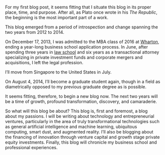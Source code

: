 <p class="lede">For my first blog post, it seems fitting that I situate this blog in its proper place, time, and purpose. After all, as Plato once wrote in his <cite>The Republic</cite>, the beginning is the most important part of a work.</p>

This blog emerged from a period of introspection and change spanning the two years from 2012 to 2014. 

On  December 17, 2013, I was admitted to the MBA class of 2016 at [Wharton](http://www.wharton.upenn.edu/mba/), ending a year-long business school application process. In June, after spending three years in [law school](http://sydney.edu.au/law/) and six years as a transactional attorney specializing in private investment funds and corporate mergers and acquisitions, I left the legal profession. 

I’ll move from Singapore to the United States in July. 

On August 4, 2014, I’ll become a graduate student again, though in a field as diametrically opposed to my previous graduate degree as is possible. 

It seems fitting, therefore, to begin a new blog now. The next two years will be a time of growth, profound transformation, discovery, and camaraderie. 

So what will this blog be about? This blog is, first and foremost, a blog about my passions. I will be writing about technology and entrepreneurial ventures, particularly in the area of truly transformational technologies such as general artificial intelligence and machine learning, ubiquitous computing, smart dust, and augmented reality. I’ll also be blogging about the financing of innovation through venture capital and growth stage private equity investments. Finally, this blog will chronicle my business school and professional experiences. 